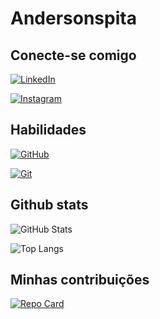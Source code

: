 # Andersonspita

## Conecte-se comigo
[![LinkedIn](https://img.shields.io/badge/LinkedIn-000?style=for-the-badge&logo=linkedin&logoColor=0E76A8)](https://www.linkedin.com/in/anderson-pita-8227241aa/)

[![Instagram](https://img.shields.io/badge/Instagram-000?style=for-the-badge&logo=instagram)](https://www.instagram.com/dinho.pita/)

## Habilidades
[![GitHub](https://img.shields.io/badge/GitHub-ec63a1?style=for-the-badge&logo=github)](https://docs.github.com/)

[![Git](https://img.shields.io/badge/Git-ec63a1?style=for-the-badge&logo=git)](https://git-scm.com/doc)

## Github stats
![GitHub Stats](https://github-readme-stats.vercel.app/api?username=Andersonspita&theme=transparent&bg_color=000&border_color=30A3DC&show_icons=true&icon_color=30A3DC&title_color=E94D5F&text_color=FFF)

![Top Langs](https://github-readme-stats-git-masterrstaa-rickstaa.vercel.app/api/top-langs/?username=Andersonspita&layout=compact&bg_color=000&border_color=30A3DC&title_color=E94D5F&text_color=FFF)

## Minhas contribuições
[![Repo Card](https://github-readme-stats.vercel.app/api/pin/?username=Andersonspita&repo=dio-lab-open-source&bg_color=000&border_color=30A3DC&show_icons=true&icon_color=30A3DC&title_color=E94D5F&text_color=FFF)](https://github.com/SEUUSERNAME/SEUREPOSITORIO)